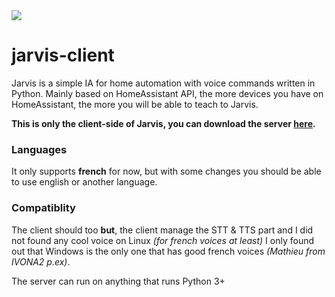 <img src="https://i.imgur.com/uuWWP39.png" />

# jarvis-client
Jarvis is a simple IA for home automation with voice commands written in Python.
Mainly based on HomeAssistant API, the more devices you have on HomeAssistant, the more you will be able to teach to Jarvis.

**This is only the client-side of Jarvis, you can download the server [here](https://github.com/M4TH1EU/jarvis-server).**

### Languages
It only supports **french** for now, but with some changes you should be able to use english or another language.

### Compatiblity
The client should too **but**, the client manage the STT & TTS part and I did not found any cool voice on Linux *(for french voices at least)* I only found out that Windows is the only one that has good french voices *(Mathieu from IVONA2 p.ex)*.  

The server can run on anything that runs Python 3+  
